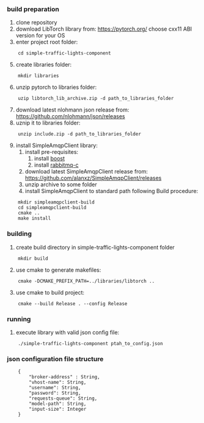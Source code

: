 ### build preparation
1. clone repository
2. download LibTorch library from: https://pytorch.org/  choose cxx11 ABI version for your OS
3. enter project root folder:
```
    cd simple-traffic-lights-component 
```
5. create libraries folder:
```
    mkdir libraries
```
6. unzip pytorch to libraries folder:
```
    uzip libtorch_lib_archive.zip -d path_to_libraries_folder
```
7. download latest nlohmann json release from: https://github.com/nlohmann/json/releases
8. uznip it to libraries folder:
```
    unzip include.zip -d path_to_libraries_folder
```
9. install SimpleAmqpClient library:
    1. install pre-requisites:
        1. install [boost](https://www.boost.org/users/history/version_1_73_0.html)
        2. install [rabbitmq-c](https://github.com/alanxz/rabbitmq-c)
    2. download latest SimpleAmqpClient release from: https://github.com/alanxz/SimpleAmqpClient/releases
    3. unzip archive to some folder
    4. install SimpleAmqpClient to standard path following Build procedure:
```
    mkdir simpleamqpclient-build
    cd simpleamqpclient-build
    cmake ..
    make install
```
### building
1. create build directory in simple-traffic-lights-component folder
```
    mkdir build
```
2. use cmake to generate makefiles:
```
    cmake -DCMAKE_PREFIX_PATH=../libraries/libtorch ..
```
3. use cmake to build project:
```
    cmake --build Release . --config Release
```
### running
1. execute library with valid json config file:
```
    ./simple-traffic-lights-component ptah_to_config.json
```
### json configuration file structure
```
    {
        "broker-address" : String,
        "vhost-name": String,
        "username": String,
        "password": String,
        "requests-queue": String,
        "model-path": String,
        "input-size": Integer
    }
```
